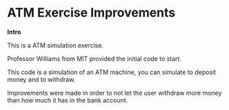 # ATM Exercise Improvements

**Intro**

This is a ATM simulation exercise.

Professor Williams from MIT provided the initial code to start.

This code is a simulation of an ATM machine, you can simulate to deposit money and to withdraw. 

Improvements were made in order to not let the user withdraw more money than how much it has in the bank account. 
